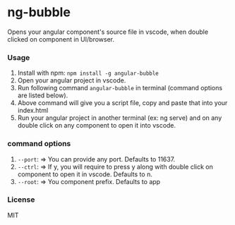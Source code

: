 # ng-bubble

Opens your angular component's source file in vscode, when double clicked on component in UI/browser.

### Usage

1. Install with npm: ```npm install -g angular-bubble```
2. Open your angular project in vscode.
3. Run following command ```angular-bubble``` in terminal (command options are listed below).
4. Above command will give you a script file, copy and paste that into your index.html
5. Run your angular project in another terminal (ex: ng serve) and on any double click on any component to open it into vscode.


### command options
1. ```--port```: <number> => You can provide any port. Defaults to 11637.
2. ```--ctrl```: <y or n> => If y, you will require to press y along with double click on component to open it in vscode. Defaults to n.
3. ```--root```: <string> => You component prefix. Defaults to app



### License
MIT